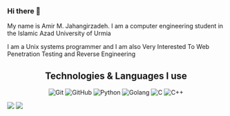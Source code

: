 ### Hi there 👋
My name is Amir M. Jahangirzadeh. I am a computer engineering student in the Islamic Azad University of Urmia

I am a Unix systems programmer and I am also Very Interested To Web Penetration Testing and Reverse Engineering

<h2 align="center">Technologies & Languages I use</h2>

<p align="center">
    <img src="https://img.shields.io/badge/-Git-F05032?style=for-the-badge&logo=git&logoColor=white" alt="Git">
    <img src="https://img.shields.io/badge/-Github-181717?style=for-the-badge&logo=github&logoColor=white" alt="GitHub">
    <img src="https://img.shields.io/badge/-Python-F7DF1E?style=for-the-badge&logo=Python&logoColor=white" alt="Python">
    <img src="https://img.shields.io/badge/-Golang-007ACC?style=for-the-badge&logo=Go&logoColor=white" alt="Golang">
    <img src="https://img.shields.io/badge/-C-007ACC?style=for-the-badge&logo=C&logoColor=white" alt="C">
    <img src="https://img.shields.io/badge/-C++-007DCC?style=for-the-badge&logo=c%2B%2B&logoColor=white" alt="C++">
    
    
</p>


![](https://github-readme-stats.vercel.app/api?username=sudoeruser&show_icons=true)  ![](https://github-readme-stats.vercel.app/api/top-langs/?username=sudoeruser)
